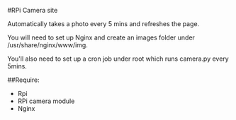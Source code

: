 #RPi Camera site

Automatically takes a photo every 5 mins and refreshes the page.

You will need to set up Nginx and create an images folder under /usr/share/nginx/www/img. 

You'll also need to set up a cron job under root which runs camera.py every 5mins.

##Require:
- Rpi
- RPi camera module
- Nginx